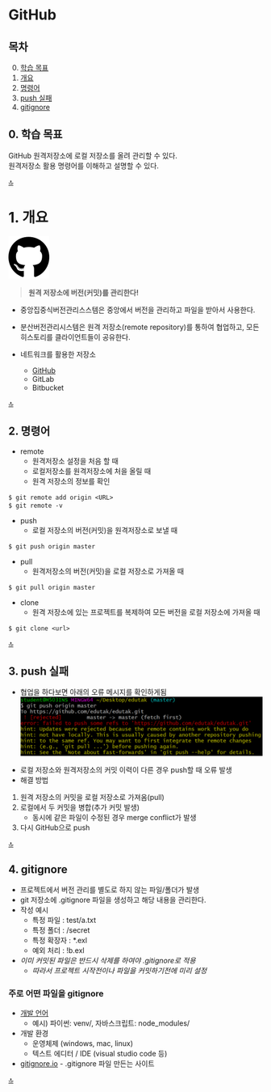 # GitHub
## 목차
0. [학습 목표](#0-학습-목표)
1. [개요](#1-개요)
2. [명령어](#2-명령어)
3. [push 실패](#3-push-실패)
4. [gitignore](#4-gitignore)
## 0. 학습 목표
GitHub 원격저장소에 로컬 저장소를 올려 관리할 수 있다.  
원격저장소 활용 명령어를 이해하고 설명할 수 있다.

[🔝](#github)

# 1. 개요

![GitHub](../image/github.png)
> **원격 저장소에 버전(커밋)를 관리한다!**

* 중앙집중식버전관리스스템은 중앙에서 버전을 관리하고 파일을 받아서 사용한다.
* 분산버전관리시스템은 원격 저장소(remote repository)를 통하여 협업하고, 모든 히스토리를 클라이언트들이 공유한다.

* 네트워크를 활용한 저장소
  * [GitHub](https://github.com/)
  * GitLab
  * Bitbucket
  
[🔝](#github)

## 2. 명령어
* remote
  * 원격저장소 설정을 처음 할 때
  * 로컬저장소를 원격저장소에 처을 올릴 때
  * 원격 저장소의 정보를 확인
```
$ git remote add origin <URL>
$ git remote -v
```

- push
  - 로컬 저장소의 버전(커밋)을 원격저장소로 보낼 때
```
$ git push origin master
```

* pull
  * 원격저장소의 버전(커밋)을 로컬 저장소로 가져올 때
```
$ git pull origin master
```
- clone
  - 원격 저장소에 있는 프로젝트를 복제하여 모든 버전을 로컬 저장소에 가져올 때
```
$ git clone <url>
```

[🔝](#github)
## 3. push 실패
- 협업을 하다보면 아래의 오류 메시지를 확인하게됨
![push_conflict](image/push_conflict.png)
* 로컬 저장소와 원격저장소의 커밋 이력이 다른 경우 push할 때 오류 발생
* 해결 방법
 1. 원격 저장소의 커밋을 로컬 저장소로 가져옴(pull)
 2. 로컬에서 두 커밋을 병합(추가 커밋 발생)
    * 동시에 같은 파일이 수정된 경우 merge conflict가 발생
 3. 다시 GitHub으로 push

[🔝](#github)
## 4. gitignore
* 프로젝트에서 버전 관리를 별도로 하지 않는 파일/폴더가 발생
* git 저장소에 .gitignore 파일을 생성하고 해당 내용을 관리한다.
* 작성 예시
  * 특정 파일 : test/a.txt
  * 특정 폴더 : /secret
  * 특정 확장자 : *.exl
  * 예외 처리 : !b.exl
* *이미 커밋된 파일은 반드시 삭제를 하여야 .gitignore로 적용*
  * *따라서 프로젝트 시작전이나 파일을 커밋하기전에 미리 설정*

### 주로 어떤 파일을 gitignore
- [개발 언어](https://github.com/github/gitignore)
    - 예시) 파이썬: venv/, 자바스크립트: node_modules/
- 개발 환경
    - 운영체제 (windows, mac, linux)
    - 텍스트 에디터 / IDE (visual studio code 등)
- [gitignore.io](https://gitignore.io) - .gitignore 파일 만든는 사이트 

[🔝](#github)